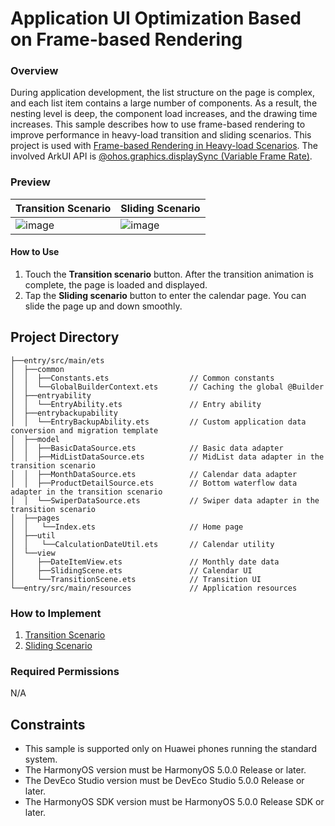 # Application UI Optimization Based on Frame-based Rendering

### Overview

During application development, the list structure on the page is complex, and each list item contains a large number of components. As a result, the nesting level is deep, the component load increases, and the drawing time increases.
This sample describes how to use frame-based rendering to improve performance in heavy-load transition and sliding scenarios. This project is used with [Frame-based Rendering in Heavy-load Scenarios](https://developer.huawei.com/consumer/en/doc/best-practices/bpta-dispose-highly-loaded-component-render).
The involved ArkUI API is [@ohos.graphics.displaySync (Variable Frame Rate)](https://developer.huawei.com/consumer/en/doc/harmonyos-references/js-apis-graphics-displaysync#displaysynccreate).

### Preview

| Transition Scenario                                            | Sliding Scenario                                         |
|--------------------------------------------------|-----------------------------------------------|
| ![image](screenshots/device/TransitionScene_EN.gif)| ![image](screenshots/device/SlidingScene_EN.gif)|

#### How to Use

1. Touch the **Transition scenario** button. After the transition animation is complete, the page is loaded and displayed.
2. Tap the **Sliding scenario** button to enter the calendar page. You can slide the page up and down smoothly.

## Project Directory

``` 
├──entry/src/main/ets                          
│  ├──common
│  │  ├──Constants.ets                  // Common constants
│  │  └──GlobalBuilderContext.ets       // Caching the global @Builder
│  ├──entryability
│  │  └──EntryAbility.ets               // Entry ability
│  ├──entrybackupability
│  │  └──EntryBackupAbility.ets         // Custom application data conversion and migration template
│  ├──model                              
│  │  ├──BasicDataSource.ets            // Basic data adapter
│  │  ├──MidListDataSource.ets          // MidList data adapter in the transition scenario
│  │  ├──MonthDataSource.ets            // Calendar data adapter
│  │  ├──ProductDetailSource.ets        // Bottom waterflow data adapter in the transition scenario
│  │  └──SwiperDataSource.ets           // Swiper data adapter in the transition scenario
│  ├──pages
│  │   └──Index.ets                     // Home page
│  ├──util
│  │   └──CalculationDateUtil.ets       // Calendar utility
│  └──view                        
│     ├──DateItemView.ets               // Monthly date data
│     ├──SlidingScene.ets               // Calendar UI
│     └──TransitionScene.ets            // Transition UI
└──entry/src/main/resources             // Application resources
``` 

### How to Implement

1. [Transition Scenario](https://developer.huawei.com/consumer/en/doc/best-practices/bpta-dispose-highly-loaded-component-render#section5987133112411)
2. [Sliding Scenario](https://developer.huawei.com/consumer/en/doc/best-practices/bpta-dispose-highly-loaded-component-render#section15195122915243)

### Required Permissions

N/A

## Constraints

* This sample is supported only on Huawei phones running the standard system.
* The HarmonyOS version must be HarmonyOS 5.0.0 Release or later.
* The DevEco Studio version must be DevEco Studio 5.0.0 Release or later.
* The HarmonyOS SDK version must be HarmonyOS 5.0.0 Release SDK or later.
